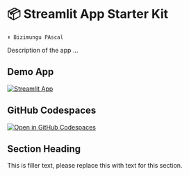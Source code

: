 # 📦 Streamlit App Starter Kit 
```
⬆️ Bizimungu PAscal
```

Description of the app ...

## Demo App

[![Streamlit App](https://static.streamlit.io/badges/streamlit_badge_black_white.svg)](https://app-starter-kit.streamlit.app/)

## GitHub Codespaces

[![Open in GitHub Codespaces](https://github.com/codespaces/badge.svg)](https://codespaces.new/streamlit/app-starter-kit?quickstart=1)

## Section Heading

This is filler text, please replace this with text for this section.

